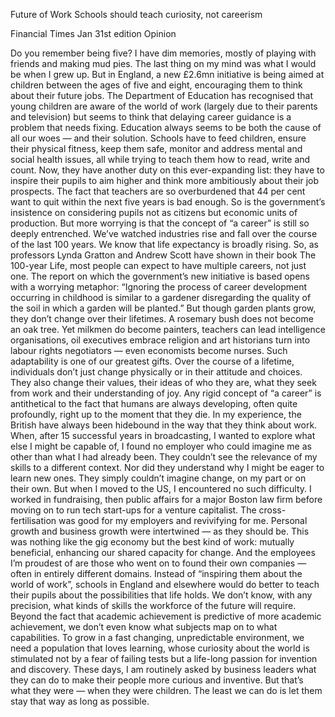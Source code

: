 Future of Work
Schools should teach curiosity, not careerism

Financial Times Jan 31st edition Opinion

Do you remember being five? I have dim memories, mostly of playing with friends and making mud pies. The last thing on my mind was what I would be when I grew up. But in England, a new £2.6mn initiative is being aimed at children between the ages of five and eight, encouraging them to think about their future jobs. The Department of Education has recognised that young children are aware of the world of work (largely due to their parents and television) but seems to think that delaying career guidance is a problem that needs fixing.
Education always seems to be both the cause of all our woes — and their solution. Schools have to feed children, ensure their physical fitness, keep them safe, monitor and address mental and social health issues, all while trying to teach them how to read, write and count. Now, they have another duty on this ever-expanding list: they have to inspire their pupils to aim higher and think more ambitiously about their job prospects.
The fact that teachers are so overburdened that 44 per cent want to quit within the next five years is bad enough. So is the government’s insistence on considering pupils not as citizens but economic units of production. But more worrying is that the concept of “a career” is still so deeply entrenched.
We’ve watched industries rise and fall over the course of the last 100 years. We know that life expectancy is broadly rising. So, as professors Lynda Gratton and Andrew Scott have shown in their book The 100-year Life, most people can expect to have multiple careers, not just one.
The report on which the government’s new initiative is based opens with a worrying metaphor: “Ignoring the process of career development occurring in childhood is similar to a gardener disregarding the quality of the soil in which a garden will be planted.”
But though garden plants grow, they don’t change over their lifetimes. A rosemary bush does not become an oak tree. Yet milkmen do become painters, teachers can lead intelligence organisations, oil executives embrace religion and art historians turn into labour rights negotiators — even economists become nurses. Such adaptability is one of our greatest gifts.
Over the course of a lifetime, individuals don’t just change physically or in their attitude and choices. They also change their values, their ideas of who they are, what they seek from work and their understanding of joy. Any rigid concept of “a career” is antithetical to the fact that humans are always developing, often quite profoundly, right up to the moment that they die.
In my experience, the British have always been hidebound in the way that they think about work. When, after 15 successful years in broadcasting, I wanted to explore what else I might be capable of, I found no employer who could imagine me as other than what I had already been. They couldn’t see the relevance of my skills to a different context. Nor did they understand why I might be eager to learn new ones. They simply couldn’t imagine change, on my part or on their own.
But when I moved to the US, I encountered no such difficulty. I worked in fundraising, then public affairs for a major Boston law firm before moving on to run tech start-ups for a venture capitalist. The cross-fertilisation was good for my employers and revivifying for me. Personal growth and business growth were intertwined — as they should be.
This was nothing like the gig economy but the best kind of work: mutually beneficial, enhancing our shared capacity for change. And the employees I’m proudest of are those who went on to found their own companies — often in entirely different domains.
Instead of “inspiring them about the world of work”, schools in England and elsewhere would do better to teach their pupils about the possibilities that life holds. We don’t know, with any precision, what kinds of skills the workforce of the future will require. Beyond the fact that academic achievement is predictive of more academic achievement, we don’t even know what subjects map on to what capabilities.
To grow in a fast changing, unpredictable environment, we need a population that loves learning, whose curiosity about the world is stimulated not by a fear of failing tests but a life-long passion for invention and discovery.
These days, I am routinely asked by business leaders what they can do to make their people more curious and inventive. But that’s what they were — when they were children. The least we can do is let them stay that way as long as possible.

